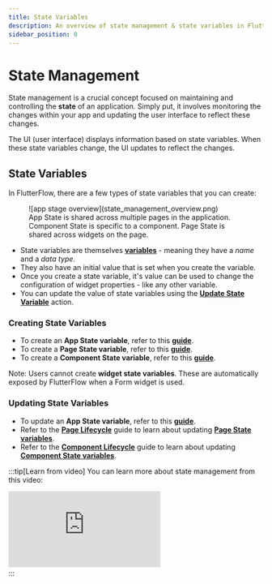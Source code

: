 ```yaml
---
title: State Variables
description: An overview of state management & state variables in FlutterFlow.
sidebar_position: 0
---
```

# State Management 
State management is a crucial concept focused on maintaining and controlling the **state** of an application. Simply put, it involves monitoring the changes within your app and updating the user interface to reflect these changes. 

The UI (user interface) displays information based on state variables. When these state variables change, the UI updates to reflect the changes.

## State Variables

In FlutterFlow, there are a few types of state variables that you can create:

<figure>
   ![app stage overview](state_management_overview.png)
  <figcaption class="centered-caption">App State is shared across multiple pages in the application. Component State is specific to a component. Page State is shared across widgets on the page.</figcaption>
</figure>


- State variables are themselves [**variables**](../../resources/data-representation/overview.md#variable) - meaning they have a *name* and a *data type*. 
- They also have an initial value that is set when you create the variable. 
- Once you create a state variable, it's value can be used to change the configuration of widget properties - like any other variable. 
- You can update the value of state variables using the **[Update State Variable](#updating-state-variables)** action.

### Creating State Variables
- To create an **App State variable**, refer to this **[guide](../../resources/data-representation/app-state.md#create-app-state-variable)**.
- To create a **Page State variable**, refer to this [**guide**](../../resources/ui/pages/page-lifecycle.md#creating-a-page-state).
- To create a **Component State variable**, refer to this [**guide**](../../resources/ui/components/custom-components/component-lifecycle.md#creating-a-component-state).

Note: Users cannot create **widget state variables**. These are automatically exposed by FlutterFlow when a Form widget is used.



### Updating State Variables
- To update an **App State variable**, refer to this **[guide](../../resources/data-representation/app-state.md#update-app-state-action)**.
- Refer to the [**Page Lifecycle**](../../resources/ui/pages/page-lifecycle.md) guide to learn about updating **[Page State variables](../../resources/ui/pages/page-lifecycle.md#update-page-state-action)**.
- Refer to the [**Component Lifecycle**](../../resources/ui/components/custom-components/component-lifecycle.md) guide to learn about updating **[Component State variables](../../resources/ui/components/custom-components/component-lifecycle.md#update-component-state-action)**.

<p></p>


:::tip[Learn from video]
You can learn more about state management from this video:
<div class="video-container">
<iframe src="https://www.youtube.com/embed/jD6L4xjYjJA?si=-RjniUB-K0ZsMoB1" title="YouTube video player" frameborder="0" allow="accelerometer; autoplay; clipboard-write; encrypted-media; gyroscope; picture-in-picture; web-share" referrerpolicy="strict-origin-when-cross-origin" allowfullscreen></iframe>
</div>
:::




